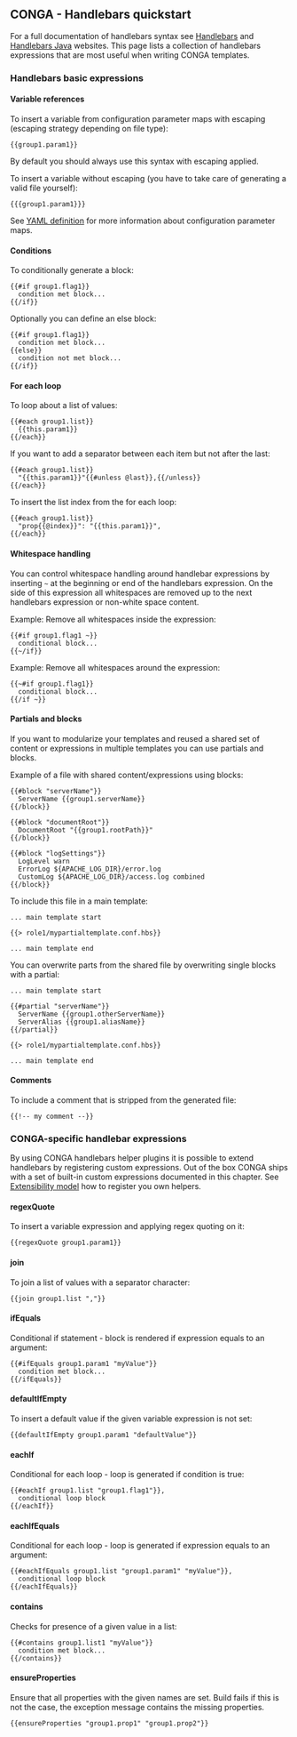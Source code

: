## CONGA - Handlebars quickstart

For a full documentation of handlebars syntax see [Handlebars][handlebars] and [Handlebars Java][handlebars-java] websites. This page lists a collection of handlebars expressions that are most useful when writing CONGA templates.


### Handlebars basic expressions

#### Variable references

To insert a variable from configuration parameter maps with escaping (escaping strategy depending on file type):

```
{{group1.param1}}
```

By default you should always use this syntax with escaping applied.

To insert a variable without escaping (you have to take care of generating a valid file yourself):

```
{{{group1.param1}}}
```

See [YAML definition][yaml-definitions] for more information about configuration parameter maps.


#### Conditions

To conditionally generate a block:

```
{{#if group1.flag1}}
  condition met block...
{{/if}}
```

Optionally you can define an else block:

```
{{#if group1.flag1}}
  condition met block...
{{else}}
  condition not met block...
{{/if}}
```


#### For each loop

To loop about a list of values:

```
{{#each group1.list}}
  {{this.param1}}
{{/each}}
```

If you want to add a separator between each item but not after the last:

```
{{#each group1.list}}
  "{{this.param1}}"{{#unless @last}},{{/unless}}
{{/each}}
```

To insert the list index from the for each loop:

```
{{#each group1.list}}
  "prop{{@index}}": "{{this.param1}}",
{{/each}}
```


#### Whitespace handling

You can control whitespace handling around handlebar expressions by inserting `~` at the beginning or end of the handlebars expression. On the side of this expression all whitespaces are removed up to the next handlebars expression or non-white space content.

Example: Remove all whitespaces inside the expression:

```
{{#if group1.flag1 ~}}
  conditional block...
{{~/if}}
```

Example: Remove all whitespaces around the expression:

```
{{~#if group1.flag1}}
  conditional block...
{{/if ~}}
```


#### Partials and blocks

If you want to modularize your templates and reused a shared set of content or expressions in multiple templates you can use partials and blocks.

Example of a file with shared content/expressions using blocks:

```
{{#block "serverName"}}
  ServerName {{group1.serverName}}
{{/block}}

{{#block "documentRoot"}}
  DocumentRoot "{{group1.rootPath}}"
{{/block}}

{{#block "logSettings"}}
  LogLevel warn
  ErrorLog ${APACHE_LOG_DIR}/error.log
  CustomLog ${APACHE_LOG_DIR}/access.log combined
{{/block}}
```

To include this file in a main template:

```
... main template start

{{> role1/mypartialtemplate.conf.hbs}}

... main template end
```

You can overwrite parts from the shared file by overwriting single blocks with a partial:

```
... main template start

{{#partial "serverName"}}
  ServerName {{group1.otherServerName}}
  ServerAlias {{group1.aliasName}}
{{/partial}}

{{> role1/mypartialtemplate.conf.hbs}}

... main template end
```


#### Comments

To include a comment that is stripped from the generated file:

```
{{!-- my comment --}}
```


### CONGA-specific handlebar expressions

By using CONGA handlebars helper plugins it is possible to extend handlebars by registering custom expressions. Out of the box CONGA ships with a set of built-in custom expressions documented in this chapter. See [Extensibility model][extensibility] how to register you own helpers.


#### regexQuote

To insert a variable expression and applying regex quoting on it:

```
{{regexQuote group1.param1}}
```


#### join

To join a list of values with a separator character:

```
{{join group1.list ","}}
```


#### ifEquals

Conditional if statement - block is rendered if expression equals to an argument:

```
{{#ifEquals group1.param1 "myValue"}}
  condition met block...
{{/ifEquals}}
```


#### defaultIfEmpty

To insert a default value if the given variable expression is not set:

```
{{defaultIfEmpty group1.param1 "defaultValue"}}
```


#### eachIf

Conditional for each loop - loop is generated if condition is true:

```
{{#eachIf group1.list "group1.flag1"}},
  conditional loop block
{{/eachIf}}
```


#### eachIfEquals

Conditional for each loop - loop is generated if expression equals to an argument:

```
{{#eachIfEquals group1.list "group1.param1" "myValue"}},
  conditional loop block
{{/eachIfEquals}}
```


#### contains

Checks for presence of a given value in a list:

```
{{#contains group1.list1 "myValue"}}
  condition met block...
{{/contains}}
```


#### ensureProperties

Ensure that all properties with the given names are set. Build fails if this is not the case, the exception message contains the missing properties.

```
{{ensureProperties "group1.prop1" "group1.prop2"}}
```



[handlebars]: http://handlebarsjs.com/
[handlebars-java]: https://github.com/jknack/handlebars.java
[yaml-definitions]: yaml-definitions.html
[extensibility]: extensibility.html
